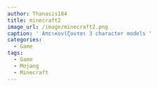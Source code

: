 ```yaml
---
author: Thanasis184
title: minecraft2
image_url: /image/minecraft2.png
caption: ' Απεικονίζονται 3 character models '
categories:
  - Game
tags:
  - Game
  - Mojang
  - Minecraft
---
```

